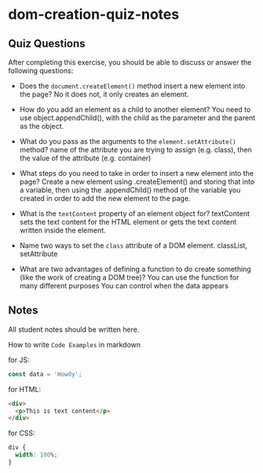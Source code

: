 # dom-creation-quiz-notes

## Quiz Questions

After completing this exercise, you should be able to discuss or answer the following questions:

- Does the `document.createElement()` method insert a new element into the page?
  No it does not, it only creates an element.

- How do you add an element as a child to another element?
  You need to use object.appendChild(), with the child as the parameter and the parent as the object.

- What do you pass as the arguments to the `element.setAttribute()` method?
  name of the attribute you are trying to assign (e.g. class), then the value of the attribute (e.g. container)

- What steps do you need to take in order to insert a new element into the page?
  Create a new element using .createElement() and storing that into a variable, then using the .appendChild() method of the variable you created in order to add the new element to the page.

- What is the `textContent` property of an element object for?
  textContent sets the text content for the HTML element or gets the text content written inside the element.

- Name two ways to set the `class` attribute of a DOM element.
  classList, setAttribute

- What are two advantages of defining a function to do create something (like the work of creating a DOM tree)?
  You can use the function for many different purposes
  You can control when the data appears

## Notes

All student notes should be written here.

How to write `Code Examples` in markdown

for JS:

```javascript
const data = 'Howdy';
```

for HTML:

```html
<div>
  <p>This is text content</p>
</div>
```

for CSS:

```css
div {
  width: 100%;
}
```
